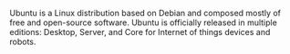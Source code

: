 Ubuntu is a Linux distribution based on Debian and composed mostly of free and open-source software. Ubuntu is officially released in multiple editions: Desktop, Server, and Core for Internet of things devices and robots. 

